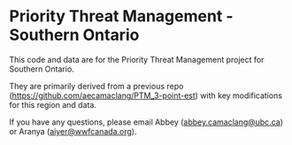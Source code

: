 # Priority Threat Management - Southern Ontario

This code and data are for the Priority Threat Management project for Southern Ontario. 

They are primarily derived from a previous repo (https://github.com/aecamaclang/PTM_3-point-est) with key modifications for this region and data. 

If you have any questions, please email Abbey (abbey.camaclang@ubc.ca) or Aranya (aiyer@wwfcanada.org). 
